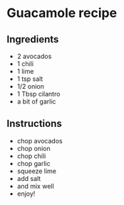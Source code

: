 # Guacamole recipe


## Ingredients

- 2 avocados
- 1 chili
- 1 lime
- 1 tsp salt
- 1/2 onion
- 1 Tbsp cilantro
- a bit of garlic


## Instructions

- chop avocados
- chop onion
- chop chili
- chop garlic
- squeeze lime
- add salt
- and mix well
- enjoy!
